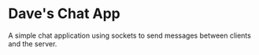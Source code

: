 Dave's Chat App
==============================

A simple chat application using sockets to send messages between clients and the server.
